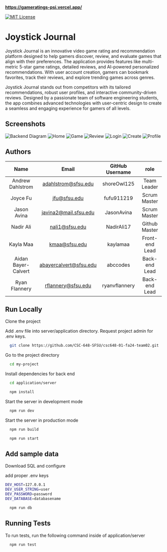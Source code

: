 **https://gameratings-psi.vercel.app/**

[![MIT License](https://img.shields.io/badge/License-MIT-green.svg)](https://choosealicense.com/licenses/mit/)

# Joystick Journal

Joystick Journal is an innovative video game rating and recommendation platform designed to help gamers discover, review, and evaluate games that align with their preferences. The application provides features like multi-metric 5-star game ratings, detailed reviews, and AI-powered personalized recommendations. With user account creation, gamers can bookmark favorites, track their reviews, and explore trending games across genres.

Joystick Journal stands out from competitors with its tailored recommendations, robust user profiles, and interactive community-driven reviews. Designed by a passionate team of software engineering students, the app combines advanced technologies with user-centric design to create a seamless and engaging experience for gamers of all levels.

## Screenshots

![Backend Diagram](diagrams/joystickjournal.drawio.png)
![Home](diagrams/home.png)
![Game](diagrams/game.png)
![Review](diagrams/review.png)
![Login](diagrams/login.png)
![Create](diagrams/create.png)
![Profile](diagrams/profile.png)

## Authors

|        Name         |         Email          | GitHub Username |      role      |
| :-----------------: | :--------------------: | :-------------: | :------------: |
|  Andrew Dahlstrom   |  adahlstrom@sfsu.edu   |   shoreOwl125   |  Team Leader   |
|      Joyce Fu       |      jfu@sfsu.edu      |   fufu911219    |  Scrum Master  |
|     Jason Avina     | javina2@mail.sfsu.edu  |   JasonAvina    |  Scrum Master  |
|      Nadir Ali      |     nali1@sfsu.edu     |   NadirAli17    | Github Master  |
|      Kayla Maa      |     kmaa@sfsu.edu      |    kaylamaa     | Front-end Lead |
| Aidan Bayer-Calvert | abayercalvert@sfsu.edu |    abccodes     | Back-end Lead  |
|    Ryan Flannery    |   rflannery@sfsu.edu   |  ryanvflannery  | Back-end Lead  |

## Run Locally

Clone the project

Add .env file into server/application directory. Request project admin for .env keys.

```bash
  git clone https://github.com/CSC-648-SFSU/csc648-01-fa24-team02.git
```

Go to the project directory

```bash
  cd my-project
```

Install dependencies for back end

```bash
  cd application/server
```

```bash
  npm install
```

Start the server in development mode

```bash
  npm run dev
```

Start the server in production mode

```bash
  npm run build
```

```bash
  npm run start
```

## Add sample data

Download SQL and configure

add proper .env keys

```bash
DEV_HOST=127.0.0.1
DEV_USER_STRING=user
DEV_PASSWORD=password
DEV_DATABASE=databasename
```

```bash
  npm run db
```

## Running Tests

To run tests, run the following command inside of application/server

```bash
  npm run test
```
